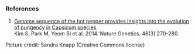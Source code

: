 ### References

1.  [Genome sequence of the hot pepper provides insights into the
    evolution of pungency in Capsicum
    species](http://europepmc.org/abstract/MED/24441736).\
    Kim S, Park M, Yeom SI et al. 2014. Nature Genetics. 46(3):270-280.

Picture credit: Sandra Knapp (Creative Commons license)
